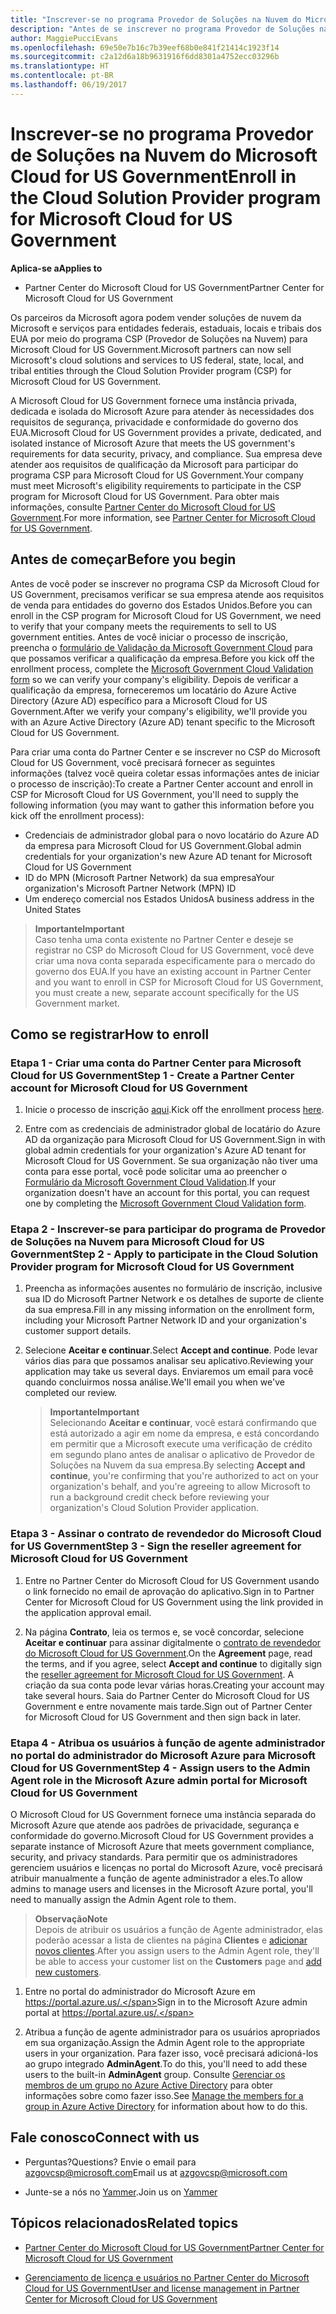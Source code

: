 ```yaml
---
title: "Inscrever-se no programa Provedor de Soluções na Nuvem do Microsoft Cloud for US Government | Partner Center do Microsoft Cloud for US Government"
description: "Antes de se inscrever no programa Provedor de Soluções na Nuvem do Microsoft Cloud for US Government, saiba mais sobre os requisitos do programa CSP."
author: MaggiePucciEvans
ms.openlocfilehash: 69e50e7b16c7b39eef68b0e841f21414c1923f14
ms.sourcegitcommit: c2a12d6a18b9631916f6dd8301a4752ecc03296b
ms.translationtype: HT
ms.contentlocale: pt-BR
ms.lasthandoff: 06/19/2017
---
```

# <a name="enroll-in-the-cloud-solution-provider-program-for-microsoft-cloud-for-us-government"></a><span data-ttu-id="061ae-103">Inscrever-se no programa Provedor de Soluções na Nuvem do Microsoft Cloud for US Government</span><span class="sxs-lookup"><span data-stu-id="061ae-103">Enroll in the Cloud Solution Provider program for Microsoft Cloud for US Government</span></span>

**<span data-ttu-id="061ae-104">Aplica-se a</span><span class="sxs-lookup"><span data-stu-id="061ae-104">Applies to</span></span>**

-  <span data-ttu-id="061ae-105">Partner Center do Microsoft Cloud for US Government</span><span class="sxs-lookup"><span data-stu-id="061ae-105">Partner Center for Microsoft Cloud for US Government</span></span>

<span data-ttu-id="061ae-106">Os parceiros da Microsoft agora podem vender soluções de nuvem da Microsoft e serviços para entidades federais, estaduais, locais e tribais dos EUA por meio do programa CSP (Provedor de Soluções na Nuvem) para Microsoft Cloud for US Government.</span><span class="sxs-lookup"><span data-stu-id="061ae-106">Microsoft partners can now sell Microsoft's cloud solutions and services to US federal, state, local, and tribal entities through the Cloud Solution Provider program (CSP) for Microsoft Cloud for US Government.</span></span> 

<span data-ttu-id="061ae-107">A Microsoft Cloud for US Government fornece uma instância privada, dedicada e isolada do Microsoft Azure para atender às necessidades dos requisitos de segurança, privacidade e conformidade do governo dos EUA.</span><span class="sxs-lookup"><span data-stu-id="061ae-107">Microsoft Cloud for US Government provides a private, dedicated, and isolated instance of Microsoft Azure that meets the US government's requirements for data security, privacy, and compliance.</span></span> <span data-ttu-id="061ae-108">Sua empresa deve atender aos requisitos de qualificação da Microsoft para participar do programa CSP para Microsoft Cloud for US Government.</span><span class="sxs-lookup"><span data-stu-id="061ae-108">Your company must meet Microsoft's eligibility requirements to participate in the CSP program for Microsoft Cloud for US Government.</span></span> <span data-ttu-id="061ae-109">Para obter mais informações, consulte [Partner Center do Microsoft Cloud for US Government](partner-center-for-microsoft-us-govt-cloud.md).</span><span class="sxs-lookup"><span data-stu-id="061ae-109">For more information, see [Partner Center for Microsoft Cloud for US Government](partner-center-for-microsoft-us-govt-cloud.md).</span></span>

## <a name="before-you-begin"></a><span data-ttu-id="061ae-110">Antes de começar</span><span class="sxs-lookup"><span data-stu-id="061ae-110">Before you begin</span></span>

<span data-ttu-id="061ae-111">Antes de você poder se inscrever no programa CSP da Microsoft Cloud for US Government, precisamos verificar se sua empresa atende aos requisitos de venda para entidades do governo dos Estados Unidos.</span><span class="sxs-lookup"><span data-stu-id="061ae-111">Before you can enroll in the CSP program for Microsoft Cloud for US Government, we need to verify that your company meets the requirements to sell to US government entities.</span></span> <span data-ttu-id="061ae-112">Antes de você iniciar o processo de inscrição, preencha o [formulário de Validação da Microsoft Government Cloud](http://azuregov.microsoft.com/csp) para que possamos verificar a qualificação da empresa.</span><span class="sxs-lookup"><span data-stu-id="061ae-112">Before you kick off the enrollment process, complete the [Microsoft Government Cloud Validation form](http://azuregov.microsoft.com/csp) so we can verify your company's eligibility.</span></span> <span data-ttu-id="061ae-113">Depois de verificar a qualificação da empresa, forneceremos um locatário do Azure Active Directory (Azure AD) específico para a Microsoft Cloud for US Government.</span><span class="sxs-lookup"><span data-stu-id="061ae-113">After we verify your company's eligibility, we'll provide you with an Azure Active Directory (Azure AD) tenant specific to the Microsoft Cloud for US Government.</span></span>  

<span data-ttu-id="061ae-114">Para criar uma conta do Partner Center e se inscrever no CSP do Microsoft Cloud for US Government, você precisará fornecer as seguintes informações (talvez você queira coletar essas informações antes de iniciar o processo de inscrição):</span><span class="sxs-lookup"><span data-stu-id="061ae-114">To create a Partner Center account and enroll in CSP for Microsoft Cloud for US Government, you'll need to supply the following information (you may want to gather this information before you kick off the enrollment process):</span></span>

-  <span data-ttu-id="061ae-115">Credenciais de administrador global para o novo locatário do Azure AD da empresa para Microsoft Cloud for US Government.</span><span class="sxs-lookup"><span data-stu-id="061ae-115">Global admin credentials for your organization's new Azure AD tenant for Microsoft Cloud for US Government</span></span>
-  <span data-ttu-id="061ae-116">ID do MPN (Microsoft Partner Network) da sua empresa</span><span class="sxs-lookup"><span data-stu-id="061ae-116">Your organization's Microsoft Partner Network (MPN) ID</span></span> 
-  <span data-ttu-id="061ae-117">Um endereço comercial nos Estados Unidos</span><span class="sxs-lookup"><span data-stu-id="061ae-117">A business address in the United States</span></span>

>**<span data-ttu-id="061ae-118">Importante</span><span class="sxs-lookup"><span data-stu-id="061ae-118">Important</span></span>**<br>
<span data-ttu-id="061ae-119">Caso tenha uma conta existente no Partner Center e deseje se registrar no CSP do Microsoft Cloud for US Government, você deve criar uma nova conta separada especificamente para o mercado do governo dos EUA.</span><span class="sxs-lookup"><span data-stu-id="061ae-119">If you have an existing account in Partner Center and you want to enroll in CSP for Microsoft Cloud for US Government, you must create a new, separate account specifically for the US Government market.</span></span>

## <a name="how-to-enroll"></a><span data-ttu-id="061ae-120">Como se registrar</span><span class="sxs-lookup"><span data-stu-id="061ae-120">How to enroll</span></span> 

### <a name="step-1---create-a-partner-center-account-for-microsoft-cloud-for-us-government"></a><span data-ttu-id="061ae-121">Etapa 1 - Criar uma conta do Partner Center para Microsoft Cloud for US Government</span><span class="sxs-lookup"><span data-stu-id="061ae-121">Step 1 - Create a Partner Center account for Microsoft Cloud for US Government</span></span>

1.  <span data-ttu-id="061ae-122">Inicie o processo de inscrição [aqui](https://partnercenter.microsoft.com/register/resellerusgjoinnow).</span><span class="sxs-lookup"><span data-stu-id="061ae-122">Kick off the enrollment process [here](https://partnercenter.microsoft.com/register/resellerusgjoinnow).</span></span> 

2.  <span data-ttu-id="061ae-123">Entre com as credenciais de administrador global de locatário do Azure AD da organização para Microsoft Cloud for US Government.</span><span class="sxs-lookup"><span data-stu-id="061ae-123">Sign in with global admin credentials for your organization's Azure AD tenant for Microsoft Cloud for US Government.</span></span> <span data-ttu-id="061ae-124">Se sua organização não tiver uma conta para esse portal, você pode solicitar uma ao preencher o [Formulário da Microsoft Government Cloud Validation](http://azuregov.microsoft.com/csp).</span><span class="sxs-lookup"><span data-stu-id="061ae-124">If your organization doesn't have an account for this portal, you can request one by completing the [Microsoft Government Cloud Validation form](http://azuregov.microsoft.com/csp).</span></span>


### <a name="step-2---apply-to-participate-in-the-cloud-solution-provider-program-for-microsoft-cloud-for-us-government"></a><span data-ttu-id="061ae-125">Etapa 2 - Inscrever-se para participar do programa de Provedor de Soluções na Nuvem para Microsoft Cloud for US Government</span><span class="sxs-lookup"><span data-stu-id="061ae-125">Step 2 - Apply to participate in the Cloud Solution Provider program for Microsoft Cloud for US Government</span></span>

1.  <span data-ttu-id="061ae-126">Preencha as informações ausentes no formulário de inscrição, inclusive sua ID do Microsoft Partner Network e os detalhes de suporte de cliente da sua empresa.</span><span class="sxs-lookup"><span data-stu-id="061ae-126">Fill in any missing information on the enrollment form, including your Microsoft Partner Network ID and your organization's customer support details.</span></span> 

2.  <span data-ttu-id="061ae-127">Selecione **Aceitar e continuar**.</span><span class="sxs-lookup"><span data-stu-id="061ae-127">Select **Accept and continue**.</span></span> <span data-ttu-id="061ae-128">Pode levar vários dias para que possamos analisar seu aplicativo.</span><span class="sxs-lookup"><span data-stu-id="061ae-128">Reviewing your application may take us several days.</span></span> <span data-ttu-id="061ae-129">Enviaremos um email para você quando concluirmos nossa análise.</span><span class="sxs-lookup"><span data-stu-id="061ae-129">We'll email you when we've completed our review.</span></span>

    >**<span data-ttu-id="061ae-130">Importante</span><span class="sxs-lookup"><span data-stu-id="061ae-130">Important</span></span>**<br>
    <span data-ttu-id="061ae-131">Selecionando **Aceitar e continuar**, você estará confirmando que está autorizado a agir em nome da empresa, e está concordando em permitir que a Microsoft execute uma verificação de crédito em segundo plano antes de analisar o aplicativo de Provedor de Soluções na Nuvem da sua empresa.</span><span class="sxs-lookup"><span data-stu-id="061ae-131">By selecting **Accept and continue**, you're confirming that you're authorized to act on your organization's behalf, and you're agreeing to allow Microsoft to run a background credit check before reviewing your organization's Cloud Solution Provider application.</span></span>


### <a name="step-3---sign-the-reseller-agreement-for-microsoft-cloud-for-us-government"></a><span data-ttu-id="061ae-132">Etapa 3 - Assinar o contrato de revendedor do Microsoft Cloud for US Government</span><span class="sxs-lookup"><span data-stu-id="061ae-132">Step 3 - Sign the reseller agreement for Microsoft Cloud for US Government</span></span>

1. <span data-ttu-id="061ae-133">Entre no Partner Center do Microsoft Cloud for US Government usando o link fornecido no email de aprovação do aplicativo.</span><span class="sxs-lookup"><span data-stu-id="061ae-133">Sign in to Partner Center for Microsoft Cloud for US Government using the link provided in the application approval email.</span></span> 

2. <span data-ttu-id="061ae-134">Na página **Contrato**, leia os termos e, se você concordar, selecione **Aceitar e continuar** para assinar digitalmente o [contrato de revendedor do Microsoft Cloud for US Government](https://go.microsoft.com/fwlink/p/?linkid=843364).</span><span class="sxs-lookup"><span data-stu-id="061ae-134">On the **Agreement** page, read the terms, and if you agree, select **Accept and continue** to digitally sign the [reseller agreement for Microsoft Cloud for US Government](https://go.microsoft.com/fwlink/p/?linkid=843364).</span></span> <span data-ttu-id="061ae-135">A criação da sua conta pode levar várias horas.</span><span class="sxs-lookup"><span data-stu-id="061ae-135">Creating your account may take several hours.</span></span> <span data-ttu-id="061ae-136">Saia do Partner Center do Microsoft Cloud for US Government e entre novamente mais tarde.</span><span class="sxs-lookup"><span data-stu-id="061ae-136">Sign out of Partner Center for Microsoft Cloud for US Government and then sign back in later.</span></span>


### <a name="step-4---assign-users-to-the-admin-agent-role-in-the-microsoft-azure-admin-portal-for-microsoft-cloud-for-us-government"></a><span data-ttu-id="061ae-137">Etapa 4 - Atribua os usuários à função de agente administrador no portal do administrador do Microsoft Azure para Microsoft Cloud for US Government</span><span class="sxs-lookup"><span data-stu-id="061ae-137">Step 4 - Assign users to the Admin Agent role in the Microsoft Azure admin portal for Microsoft Cloud for US Government</span></span>

<span data-ttu-id="061ae-138">O Microsoft Cloud for US Government fornece uma instância separada do Microsoft Azure que atende aos padrões de privacidade, segurança e conformidade do governo.</span><span class="sxs-lookup"><span data-stu-id="061ae-138">Microsoft Cloud for US Government provides a separate instance of Microsoft Azure that meets government compliance, security, and privacy standards.</span></span> <span data-ttu-id="061ae-139">Para permitir que os administradores gerenciem usuários e licenças no portal do Microsoft Azure, você precisará atribuir manualmente a função de agente administrador a eles.</span><span class="sxs-lookup"><span data-stu-id="061ae-139">To allow admins to manage users and licenses in the Microsoft Azure portal, you'll need to manually assign the Admin Agent role to them.</span></span>

>**<span data-ttu-id="061ae-140">Observação</span><span class="sxs-lookup"><span data-stu-id="061ae-140">Note</span></span>**<br>
<span data-ttu-id="061ae-141">Depois de atribuir os usuários a função de Agente administrador, elas poderão acessar a lista de clientes na página **Clientes** e [adicionar novos clientes](add-a-new-customer.md).</span><span class="sxs-lookup"><span data-stu-id="061ae-141">After you assign users to the Admin Agent role, they'll be able to access your customer list on the **Customers** page and [add new customers](add-a-new-customer.md).</span></span>   

1.  <span data-ttu-id="061ae-142">Entre no portal do administrador do Microsoft Azure em https://portal.azure.us/.</span><span class="sxs-lookup"><span data-stu-id="061ae-142">Sign in to the Microsoft Azure admin portal at https://portal.azure.us/.</span></span>

2.  <span data-ttu-id="061ae-143">Atribua a função de agente administrador para os usuários apropriados em sua organização.</span><span class="sxs-lookup"><span data-stu-id="061ae-143">Assign the Admin Agent role to the appropriate users in your organization.</span></span> <span data-ttu-id="061ae-144">Para fazer isso, você precisará adicioná-los ao grupo integrado **AdminAgent**.</span><span class="sxs-lookup"><span data-stu-id="061ae-144">To do this, you'll need to add these users to the built-in **AdminAgent** group.</span></span> <span data-ttu-id="061ae-145">Consulte [Gerenciar os membros de um grupo no Azure Active Directory](https://docs.microsoft.com/azure/active-directory/active-directory-groups-members-azure-portal) para obter informações sobre como fazer isso.</span><span class="sxs-lookup"><span data-stu-id="061ae-145">See [Manage the members for a group in Azure Active Directory](https://docs.microsoft.com/azure/active-directory/active-directory-groups-members-azure-portal) for information about how to do this.</span></span>
 
## <a name="connect-with-us"></a><span data-ttu-id="061ae-146">Fale conosco</span><span class="sxs-lookup"><span data-stu-id="061ae-146">Connect with us</span></span>

- <span data-ttu-id="061ae-147">Perguntas?</span><span class="sxs-lookup"><span data-stu-id="061ae-147">Questions?</span></span> <span data-ttu-id="061ae-148">Envie o email para azgovcsp@microsoft.com</span><span class="sxs-lookup"><span data-stu-id="061ae-148">Email us at azgovcsp@microsoft.com</span></span>

- <span data-ttu-id="061ae-149">Junte-se a nós no [Yammer](https://www.yammer.com/cloudpartnercommunity/#/threads/inGroup?type=in_group&feedId=11509777&view=all).</span><span class="sxs-lookup"><span data-stu-id="061ae-149">Join us on [Yammer](https://www.yammer.com/cloudpartnercommunity/#/threads/inGroup?type=in_group&feedId=11509777&view=all)</span></span> 

## <a name="related-topics"></a><span data-ttu-id="061ae-150">Tópicos relacionados</span><span class="sxs-lookup"><span data-stu-id="061ae-150">Related topics</span></span>

-  [<span data-ttu-id="061ae-151">Partner Center do Microsoft Cloud for US Government</span><span class="sxs-lookup"><span data-stu-id="061ae-151">Partner Center for Microsoft Cloud for US Government</span></span>](partner-center-for-microsoft-us-govt-cloud.md)

-  [<span data-ttu-id="061ae-152">Gerenciamento de licença e usuários no Partner Center do Microsoft Cloud for US Government</span><span class="sxs-lookup"><span data-stu-id="061ae-152">User and license management in Partner Center for Microsoft Cloud for US Government</span></span>](user-management-in-partner-center-for-microsoft-us-govt-cloud.md)


